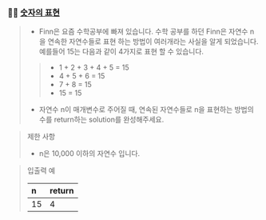### 🧑‍💻 [숫자의 표현](https://programmers.co.kr/learn/courses/30/lessons/12924)

> - Finn은 요즘 수학공부에 빠져 있습니다. 수학 공부를 하던 Finn은 자연수 n을 연속한 자연수들로 표현 하는 방법이 여러개라는 사실을 알게 되었습니다. 예를들어 15는 다음과 같이 4가지로 표현 할 수 있습니다.
> > - 1 + 2 + 3 + 4 + 5 = 15
> > - 4 + 5 + 6 = 15
> > - 7 + 8 = 15
> > - 15 = 15
> - 자연수 n이 매개변수로 주어질 때, 연속된 자연수들로 n을 표현하는 방법의 수를 return하는 solution를 완성해주세요.

> 제한 사항
> 
> - n은 10,000 이하의 자연수 입니다.

> 입출력 예
> 
> |n|return|
> |:---|:---|
> |15|4|
